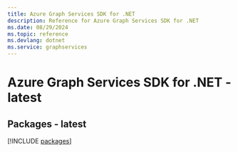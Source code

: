 ```yaml
---
title: Azure Graph Services SDK for .NET
description: Reference for Azure Graph Services SDK for .NET
ms.date: 08/29/2024
ms.topic: reference
ms.devlang: dotnet
ms.service: graphservices
---
```

# Azure Graph Services SDK for .NET - latest
## Packages - latest
[!INCLUDE [packages](graph-services-index.md)]